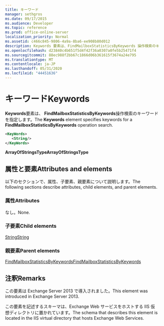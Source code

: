```yaml
---
title: キーワード
manager: sethgros
ms.date: 09/17/2015
ms.audience: Developer
ms.topic: reference
ms.prod: office-online-server
localization_priority: Normal
ms.assetid: c466c845-9806-4a9a-8ba6-ee908b80d012
description: Keywords 要素は、FindMailboxStatisticsByKeywords 操作検索のキーワードを指定します。
ms.openlocfilehash: d23840c4b651f5d4f42f36a0307a0fe5b25471f4
ms.sourcegitcommit: 88ec988f2bb67c1866d06b361615f3674a24e795
ms.translationtype: MT
ms.contentlocale: ja-JP
ms.lasthandoff: 05/31/2020
ms.locfileid: "44451636"
---
```

# <a name="keywords"></a><span data-ttu-id="896a4-103">キーワード</span><span class="sxs-lookup"><span data-stu-id="896a4-103">Keywords</span></span>

<span data-ttu-id="896a4-104">**Keywords**要素は、 **FindMailboxStatisticsByKeywords**操作検索のキーワードを指定します。</span><span class="sxs-lookup"><span data-stu-id="896a4-104">The **Keywords** element specifies keywords for a **FindMailboxStatisticsByKeywords** operation search.</span></span> 
  
```XML
<KeyWords>
   <String/>
</KeyWords>
```

 <span data-ttu-id="896a4-105">**ArrayOfStringsType**</span><span class="sxs-lookup"><span data-stu-id="896a4-105">**ArrayOfStringsType**</span></span>
## <a name="attributes-and-elements"></a><span data-ttu-id="896a4-106">属性と要素</span><span class="sxs-lookup"><span data-stu-id="896a4-106">Attributes and elements</span></span>

<span data-ttu-id="896a4-107">以下のセクションで、属性、子要素、親要素について説明します。</span><span class="sxs-lookup"><span data-stu-id="896a4-107">The following sections describe attributes, child elements, and parent elements.</span></span>
  
### <a name="attributes"></a><span data-ttu-id="896a4-108">属性</span><span class="sxs-lookup"><span data-stu-id="896a4-108">Attributes</span></span>

<span data-ttu-id="896a4-109">なし。</span><span class="sxs-lookup"><span data-stu-id="896a4-109">None.</span></span>
  
### <a name="child-elements"></a><span data-ttu-id="896a4-110">子要素</span><span class="sxs-lookup"><span data-stu-id="896a4-110">Child elements</span></span>

[<span data-ttu-id="896a4-111">String</span><span class="sxs-lookup"><span data-stu-id="896a4-111">String</span></span>](string.md)
  
### <a name="parent-elements"></a><span data-ttu-id="896a4-112">親要素</span><span class="sxs-lookup"><span data-stu-id="896a4-112">Parent elements</span></span>

[<span data-ttu-id="896a4-113">FindMailboxStatisticsByKeywords</span><span class="sxs-lookup"><span data-stu-id="896a4-113">FindMailboxStatisticsByKeywords</span></span>](findmailboxstatisticsbykeywords.md)
  
## <a name="remarks"></a><span data-ttu-id="896a4-114">注釈</span><span class="sxs-lookup"><span data-stu-id="896a4-114">Remarks</span></span>

<span data-ttu-id="896a4-115">この要素は Exchange Server 2013 で導入されました。</span><span class="sxs-lookup"><span data-stu-id="896a4-115">This element was introduced in Exchange Server 2013.</span></span>
  
<span data-ttu-id="896a4-116">この要素を記述するスキーマは、Exchange Web サービスをホストする IIS 仮想ディレクトリに置かれています。</span><span class="sxs-lookup"><span data-stu-id="896a4-116">The schema that describes this element is located in the IIS virtual directory that hosts Exchange Web Services.</span></span>
  

